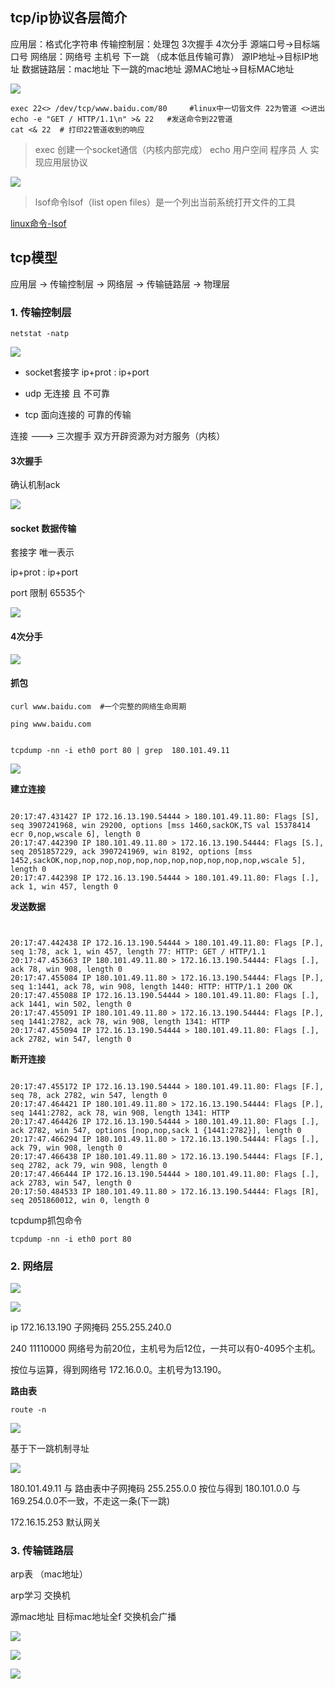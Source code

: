 ## tcp/ip协议各层简介

应用层：格式化字符串
传输控制层：处理包 3次握手 4次分手 源端口号->目标端口号
网络层：网络号 主机号 下一跳 （成本低且传输可靠） 源IP地址->目标IP地址
数据链路层：mac地址 下一跳的mac地址 源MAC地址->目标MAC地址

![](https://oss.wyxxt.org.cn/images/2021/09/18/wp_editor_md_5ed860be79946a36bee74529c7bcd3d0.jpg)


```shell
exec 22<> /dev/tcp/www.baidu.com/80     #linux中一切皆文件 22为管道 <>进出
echo -e "GET / HTTP/1.1\n" >& 22   #发送命令到22管道
cat <& 22  # 打印22管道收到的响应
```


>exec 创建一个socket通信（内核内部完成）
>echo 用户空间 程序员 人 实现应用层协议




![](https://oss.wyxxt.org.cn/images/2021/09/18/wp_editor_md_28868d7a5308d5460ed5341cebb0d306.jpg)



>lsof命令lsof（list open files）是一个列出当前系统打开文件的工具



[linux命令-lsof](https://wyxxt.org.cn/archives/linux命令-lsof.html "linux命令-lsof")




## tcp模型





应用层 -> 传输控制层 -> 网络层 -> 传输链路层 -> 物理层




### 1. 传输控制层



```shell
netstat -natp
```





![](https://oss.wyxxt.org.cn/images/2021/09/18/wp_editor_md_cf6369cd028b706f6112c1e9f19a324f.jpg)





- socket套接字  ip+prot : ip+port

- udp 无连接 且 不可靠

- tcp 面向连接的 可靠的传输



连接 ---> 三次握手   双方开辟资源为对方服务（内核）



#### 3次握手



确认机制ack



![](https://oss.wyxxt.org.cn/images/2021/09/18/wp_editor_md_3e7e02f1d593d3d429306ba8410446bf.jpg)



#### socket 数据传输


套接字 唯一表示


ip+prot : ip+port


port 限制 65535个



![](https://oss.wyxxt.org.cn/images/2021/09/18/wp_editor_md_5e1d8c3fceba34a341745d3e88f433ac.jpg)





#### 4次分手







![](https://oss.wyxxt.org.cn/images/2021/09/18/wp_editor_md_5a5b0b906e280a717089841731dd346f.jpg)




#### 抓包

```shell
curl www.baidu.com  #一个完整的网络生命周期

ping www.baidu.com


tcpdump -nn -i eth0 port 80 | grep  180.101.49.11
```


![](https://oss.wyxxt.org.cn/images/2021/09/18/wp_editor_md_e606ac2b678fdeea2e5574ddf0b6b7bd.jpg)



**建立连接**


```

20:17:47.431427 IP 172.16.13.190.54444 > 180.101.49.11.80: Flags [S], seq 3907241968, win 29200, options [mss 1460,sackOK,TS val 15378414 ecr 0,nop,wscale 6], length 0
20:17:47.442390 IP 180.101.49.11.80 > 172.16.13.190.54444: Flags [S.], seq 2051857229, ack 3907241969, win 8192, options [mss 1452,sackOK,nop,nop,nop,nop,nop,nop,nop,nop,nop,nop,nop,wscale 5], length 0
20:17:47.442398 IP 172.16.13.190.54444 > 180.101.49.11.80: Flags [.], ack 1, win 457, length 0

```



**发送数据**


```


20:17:47.442438 IP 172.16.13.190.54444 > 180.101.49.11.80: Flags [P.], seq 1:78, ack 1, win 457, length 77: HTTP: GET / HTTP/1.1
20:17:47.453663 IP 180.101.49.11.80 > 172.16.13.190.54444: Flags [.], ack 78, win 908, length 0
20:17:47.455084 IP 180.101.49.11.80 > 172.16.13.190.54444: Flags [P.], seq 1:1441, ack 78, win 908, length 1440: HTTP: HTTP/1.1 200 OK
20:17:47.455088 IP 172.16.13.190.54444 > 180.101.49.11.80: Flags [.], ack 1441, win 502, length 0
20:17:47.455091 IP 180.101.49.11.80 > 172.16.13.190.54444: Flags [P.], seq 1441:2782, ack 78, win 908, length 1341: HTTP
20:17:47.455094 IP 172.16.13.190.54444 > 180.101.49.11.80: Flags [.], ack 2782, win 547, length 0

```


**断开连接**



```

20:17:47.455172 IP 172.16.13.190.54444 > 180.101.49.11.80: Flags [F.], seq 78, ack 2782, win 547, length 0
20:17:47.464421 IP 180.101.49.11.80 > 172.16.13.190.54444: Flags [P.], seq 1441:2782, ack 78, win 908, length 1341: HTTP
20:17:47.464426 IP 172.16.13.190.54444 > 180.101.49.11.80: Flags [.], ack 2782, win 547, options [nop,nop,sack 1 {1441:2782}], length 0
20:17:47.466294 IP 180.101.49.11.80 > 172.16.13.190.54444: Flags [.], ack 79, win 908, length 0
20:17:47.466438 IP 180.101.49.11.80 > 172.16.13.190.54444: Flags [F.], seq 2782, ack 79, win 908, length 0
20:17:47.466444 IP 172.16.13.190.54444 > 180.101.49.11.80: Flags [.], ack 2783, win 547, length 0
20:17:50.484533 IP 180.101.49.11.80 > 172.16.13.190.54444: Flags [R], seq 2051860012, win 0, length 0

```




tcpdump抓包命令



```shell
tcpdump -nn -i eth0 port 80
```







### 2. 网络层




![](https://oss.wyxxt.org.cn/images/2021/09/18/wp_editor_md_29f633b3b705de0aecd0d911e0c786e6.jpg)





![](https://oss.wyxxt.org.cn/images/2021/09/18/wp_editor_md_eb53c3251e05fd7c83b671336cff101f.jpg)


ip 172.16.13.190
子网掩码 255.255.240.0

240 11110000 网络号为前20位，主机号为后12位，一共可以有0-4095个主机。

按位与运算，得到网络号 172.16.0.0。主机号为13.190。





**路由表**


```shell
route -n
```



![](https://oss.wyxxt.org.cn/images/2021/09/18/wp_editor_md_d37794398906d43e5388df4f8e5ea145.jpg)




基于下一跳机制寻址


![](https://oss.wyxxt.org.cn/images/2021/09/18/wp_editor_md_ed427a9aa3d8abe0b9f54dea371dc9ce.jpg)




180.101.49.11 与 路由表中子网掩码 255.255.0.0 按位与得到 180.101.0.0 与 169.254.0.0不一致，不走这一条(下一跳)



172.16.15.253 默认网关



### 3. 传输链路层





arp表 （mac地址）


arp学习 交换机

源mac地址
目标mac地址全f 交换机会广播


![](https://oss.wyxxt.org.cn/images/2021/09/18/wp_editor_md_1190d9ca1617649ac262ae79e3d9554d.jpg)




![](https://oss.wyxxt.org.cn/images/2021/09/18/wp_editor_md_ee9e13ba8e66ddd3ebb747028b3ffbe5.jpg)





![](https://oss.wyxxt.org.cn/images/2021/09/18/wp_editor_md_3149e9d18e40303ebea123411cee1494.jpg)